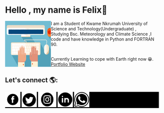 


# Hello , my name is Felix👋
<img src="images/Typing.gif" alt="An image of a hand typing-Animated" align="left" width="150px" height="150px">
 I am a Student of Kwame Nkrumah University of Science and Technology(Undergraduate) ,<br> Studying Bsc. Meteorology and Climate Science ,I code and have knowledge in Python and FORTRAN 90.
<br>

<br>Currently  Learning to cope with Earth right now 😁️.
<br>
[Portfolio Website ](https://felixawortwe.herokuapp.com/)



## Let's connect  🌎:
<div style="background-color:black">
<a href="https://web.facebook.com/felix.awortwe.315"  target='_blank' >  <img src="images/fb.png" alt="Facebook icon"     width="50px" height="50px"> </a>
<a  href="https://twitter.com/KwamenaFelix" target='_blank'>   <img src="images/tw.webp" alt="Twitter icon"    width="50px" height="50px">   </a>
<a   href="https://www.instagram.com/felixawortwekwamena/" target='_blank'> <img src="images/ins.png" alt ="Instagram icon"    width="60px" height="50px">  </a>
<a  href="https://www.linkedin.com/in/felix-awortwe-kwamena-%F0%9F%87%AC%F0%9F%87%AD-4644a7140/" target="_blank"><img src="images/lin.webp" alt = "Linkedin icon"    width="50px" height="50px"></a>  
<a  href="https://wa.me/qr/4K2TW6J537JIH1" target="_blank"><img src="images/whatsapp.png" alt = "Whatsapp icon"    width="50px" height="50px">   </a>


</div>

